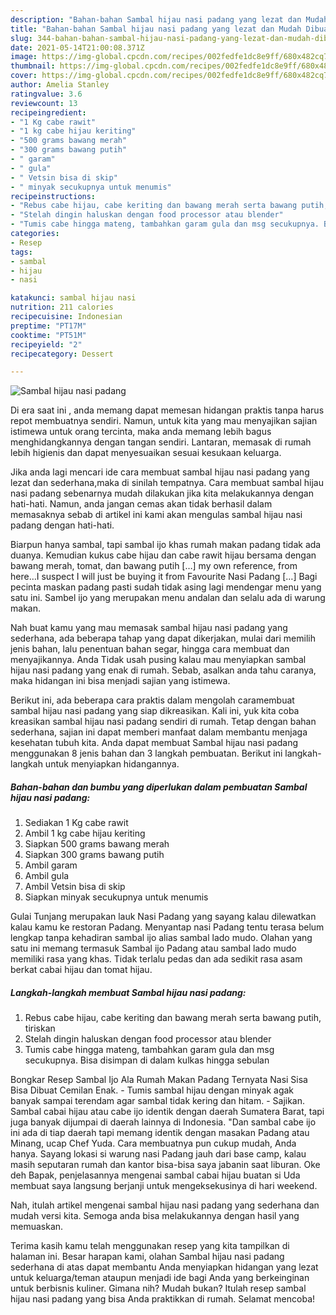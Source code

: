 ```yaml
---
description: "Bahan-bahan Sambal hijau nasi padang yang lezat dan Mudah Dibuat"
title: "Bahan-bahan Sambal hijau nasi padang yang lezat dan Mudah Dibuat"
slug: 344-bahan-bahan-sambal-hijau-nasi-padang-yang-lezat-dan-mudah-dibuat
date: 2021-05-14T21:00:08.371Z
image: https://img-global.cpcdn.com/recipes/002fedfe1dc8e9ff/680x482cq70/sambal-hijau-nasi-padang-foto-resep-utama.jpg
thumbnail: https://img-global.cpcdn.com/recipes/002fedfe1dc8e9ff/680x482cq70/sambal-hijau-nasi-padang-foto-resep-utama.jpg
cover: https://img-global.cpcdn.com/recipes/002fedfe1dc8e9ff/680x482cq70/sambal-hijau-nasi-padang-foto-resep-utama.jpg
author: Amelia Stanley
ratingvalue: 3.6
reviewcount: 13
recipeingredient:
- "1 Kg cabe rawit"
- "1 kg cabe hijau keriting"
- "500 grams bawang merah"
- "300 grams bawang putih"
- " garam"
- " gula"
- " Vetsin bisa di skip"
- " minyak secukupnya untuk menumis"
recipeinstructions:
- "Rebus cabe hijau, cabe keriting dan bawang merah serta bawang putih, tiriskan"
- "Stelah dingin haluskan dengan food processor atau blender"
- "Tumis cabe hingga mateng, tambahkan garam gula dan msg secukupnya. Bisa disimpan di dalam kulkas hingga sebulan"
categories:
- Resep
tags:
- sambal
- hijau
- nasi

katakunci: sambal hijau nasi 
nutrition: 211 calories
recipecuisine: Indonesian
preptime: "PT17M"
cooktime: "PT51M"
recipeyield: "2"
recipecategory: Dessert

---
```



![Sambal hijau nasi padang](https://img-global.cpcdn.com/recipes/002fedfe1dc8e9ff/680x482cq70/sambal-hijau-nasi-padang-foto-resep-utama.jpg)

Di era  saat ini , anda memang dapat memesan hidangan praktis tanpa harus repot membuatnya sendiri. Namun, untuk kita yang mau menyajikan sajian istimewa untuk orang tercinta, maka anda memang lebih bagus menghidangkannya dengan tangan sendiri. Lantaran, memasak di rumah lebih higienis dan dapat menyesuaikan sesuai kesukaan keluarga.

Jika anda lagi mencari ide cara membuat sambal hijau nasi padang yang lezat dan sederhana,maka di sinilah tempatnya. Cara membuat sambal hijau nasi padang  sebenarnya mudah dilakukan jika kita melakukannya dengan hati-hati. Namun, anda jangan cemas akan tidak berhasil dalam memasaknya 
sebab di artikel ini kami akan mengulas sambal hijau nasi padang dengan hati-hati.  

Biarpun hanya sambal, tapi sambal ijo khas rumah makan padang tidak ada duanya. Kemudian kukus cabe hijau dan cabe rawit hijau bersama dengan bawang merah, tomat, dan bawang putih […] my own reference, from here…I suspect I will just be buying it from Favourite Nasi Padang […] Bagi pecinta maskan padang pasti sudah tidak asing lagi mendengar menu yang satu ini. Sambel ijo yang merupakan menu andalan dan selalu ada di warung makan.

Nah buat kamu yang mau memasak sambal hijau nasi padang yang sederhana, ada beberapa tahap yang dapat dikerjakan, mulai dari memilih jenis bahan, lalu penentuan bahan segar, hingga cara membuat dan menyajikannya. Anda Tidak usah pusing kalau mau menyiapkan sambal hijau nasi padang yang enak di rumah. Sebab, asalkan anda  tahu caranya, maka hidangan ini bisa menjadi sajian yang istimewa.

Berikut ini, ada beberapa cara praktis  dalam mengolah caramembuat sambal hijau nasi padang yang siap dikreasikan. Kali ini, yuk kita coba kreasikan sambal hijau nasi padang sendiri di rumah. Tetap dengan bahan sederhana, sajian ini dapat memberi manfaat dalam membantu menjaga kesehatan tubuh kita. Anda dapat membuat Sambal hijau nasi padang menggunakan 8 jenis bahan dan 3 langkah pembuatan. Berikut ini langkah-langkah untuk menyiapkan hidangannya.

<!--inarticleads1-->

##### Bahan-bahan dan bumbu yang diperlukan dalam pembuatan Sambal hijau nasi padang:

1. Sediakan 1 Kg cabe rawit
1. Ambil 1 kg cabe hijau keriting
1. Siapkan 500 grams bawang merah
1. Siapkan 300 grams bawang putih
1. Ambil  garam
1. Ambil  gula
1. Ambil  Vetsin bisa di skip
1. Siapkan  minyak secukupnya untuk menumis


Gulai Tunjang merupakan lauk Nasi Padang yang sayang kalau dilewatkan kalau kamu ke restoran Padang. Menyantap nasi Padang tentu terasa belum lengkap tanpa kehadiran sambal ijo alias sambal lado mudo. Olahan yang satu ini memang termasuk Sambal ijo Padang atau sambal lado mudo memiliki rasa yang khas. Tidak terlalu pedas dan ada sedikit rasa asam berkat cabai hijau dan tomat hijau. 

<!--inarticleads2-->

##### Langkah-langkah membuat Sambal hijau nasi padang:

1. Rebus cabe hijau, cabe keriting dan bawang merah serta bawang putih, tiriskan
1. Stelah dingin haluskan dengan food processor atau blender
1. Tumis cabe hingga mateng, tambahkan garam gula dan msg secukupnya. Bisa disimpan di dalam kulkas hingga sebulan


Bongkar Resep Sambal Ijo Ala Rumah Makan Padang Ternyata Nasi Sisa Bisa Dibuat Cemilan Enak. - Tumis sambal hijau dengan minyak agak banyak sampai terendam agar sambal tidak kering dan hitam. - Sajikan. Sambal cabai hijau atau cabe ijo identik dengan daerah Sumatera Barat, tapi juga banyak dijumpai di daerah lainnya di Indonesia. &#34;Dan sambal cabe ijo ini ada di tiap daerah tapi memang identik dengan masakan Padang atau Minang, ucap Chef Yuda. Cara membuatnya pun cukup mudah, Anda hanya. Sayang lokasi si warung nasi Padang jauh dari base camp, kalau masih seputaran rumah dan kantor bisa-bisa saya jabanin saat liburan. Oke deh Bapak, penjelasannya mengenai sambal cabai hijau buatan si Uda membuat saya langsung berjanji untuk mengeksekusinya di hari weekend. 

Nah, itulah artikel mengenai  sambal hijau nasi padang  yang sederhana dan mudah versi kita. Semoga anda bisa melakukannya dengan hasil yang memuaskan. 

Terima kasih kamu telah menggunakan resep yang kita tampilkan di halaman ini. Besar harapan kami, olahan  Sambal hijau nasi padang sederhana di atas dapat membantu Anda menyiapkan hidangan yang lezat untuk keluarga/teman ataupun menjadi ide bagi Anda yang berkeinginan untuk berbisnis kuliner. Gimana nih? Mudah bukan? Itulah resep sambal hijau nasi padang yang bisa Anda praktikkan di rumah. Selamat mencoba!


